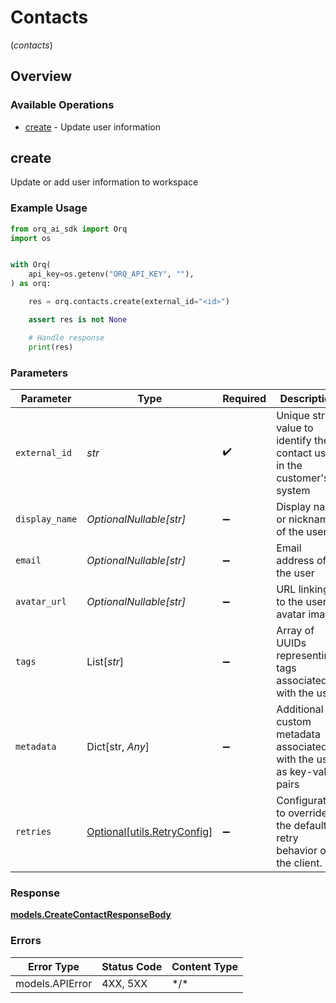 # Contacts
(*contacts*)

## Overview

### Available Operations

* [create](#create) - Update user information

## create

Update or add user information to workspace

### Example Usage

```python
from orq_ai_sdk import Orq
import os


with Orq(
    api_key=os.getenv("ORQ_API_KEY", ""),
) as orq:

    res = orq.contacts.create(external_id="<id>")

    assert res is not None

    # Handle response
    print(res)

```

### Parameters

| Parameter                                                                 | Type                                                                      | Required                                                                  | Description                                                               |
| ------------------------------------------------------------------------- | ------------------------------------------------------------------------- | ------------------------------------------------------------------------- | ------------------------------------------------------------------------- |
| `external_id`                                                             | *str*                                                                     | :heavy_check_mark:                                                        | Unique string value to identify the contact user in the customer's system |
| `display_name`                                                            | *OptionalNullable[str]*                                                   | :heavy_minus_sign:                                                        | Display name or nickname of the user                                      |
| `email`                                                                   | *OptionalNullable[str]*                                                   | :heavy_minus_sign:                                                        | Email address of the user                                                 |
| `avatar_url`                                                              | *OptionalNullable[str]*                                                   | :heavy_minus_sign:                                                        | URL linking to the user's avatar image                                    |
| `tags`                                                                    | List[*str*]                                                               | :heavy_minus_sign:                                                        | Array of UUIDs representing tags associated with the user                 |
| `metadata`                                                                | Dict[str, *Any*]                                                          | :heavy_minus_sign:                                                        | Additional custom metadata associated with the user as key-value pairs    |
| `retries`                                                                 | [Optional[utils.RetryConfig]](../../models/utils/retryconfig.md)          | :heavy_minus_sign:                                                        | Configuration to override the default retry behavior of the client.       |

### Response

**[models.CreateContactResponseBody](../../models/createcontactresponsebody.md)**

### Errors

| Error Type      | Status Code     | Content Type    |
| --------------- | --------------- | --------------- |
| models.APIError | 4XX, 5XX        | \*/\*           |